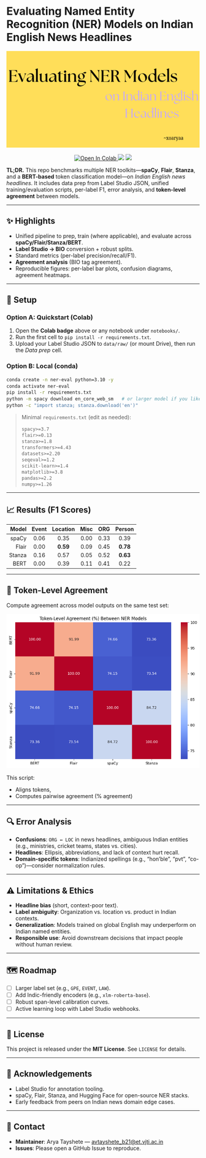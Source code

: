 # Evaluating Named Entity Recognition (NER) Models on Indian English News Headlines

<p align="center">
  <img src="banner.png" alt="Project Banner" width="800">
</p>

<p align="center">
  <a href="https://colab.research.google.com/drive/1Rjxn4a2XeCP88S8CUWr9lvwiNG8_Szcs?usp=drive_open">
    <img src="https://colab.research.google.com/assets/colab-badge.svg" alt="Open In Colab">
  </a>
  <img src="https://img.shields.io/badge/python-3.10%2B-blue">
  <img src="https://img.shields.io/badge/license-MIT-green">
</p>

**TL;DR.** This repo benchmarks multiple NER toolkits—**spaCy**, **Flair**, **Stanza**, and a **BERT-based** token classification model—on *Indian English news headlines*. It includes data prep from Label Studio JSON, unified training/evaluation scripts, per-label F1, error analysis, and **token-level agreement** between models.

---

## ✨ Highlights
- Unified pipeline to prep, train (where applicable), and evaluate across **spaCy/Flair/Stanza/BERT**.
- **Label Studio → BIO** conversion + robust splits.
- Standard metrics (per-label precision/recall/F1).
- **Agreement analysis** (BIO tag agreement).
- Reproducible figures: per-label bar plots, confusion diagrams, agreement heatmaps.

---




## 🧰 Setup

### Option A: Quickstart (Colab)
1. Open the **Colab badge** above or any notebook under `notebooks/`.
2. Run the first cell to `pip install -r requirements.txt`.
3. Upload your Label Studio JSON to `data/raw/` (or mount Drive), then run the *Data prep* cell.

### Option B: Local (conda)
```bash
conda create -n ner-eval python=3.10 -y
conda activate ner-eval
pip install -r requirements.txt
python -m spacy download en_core_web_sm   # or larger model if you like
python -c "import stanza; stanza.download('en')"
```

> Minimal `requirements.txt` (edit as needed):
> ```
> spacy>=3.7
> flair>=0.13
> stanza>=1.8
> transformers>=4.43
> datasets>=2.20
> seqeval>=1.2
> scikit-learn>=1.4
> matplotlib>=3.8
> pandas>=2.2
> numpy>=1.26
> ```

---



## 📈 Results (F1 Scores)



| Model   | Event    | Location | Misc   | ORG    | Person | 
|--------:|:--------:|:--------:|:------:|:------:|:------:|
| spaCy   |  0.06    | 0.35     | 0.00   | 0.33   | 0.39   | 
| Flair   |  0.00    | **0.59**     | 0.09   | 0.45   | **0.78**   | 
| Stanza  |  0.16    | 0.57     | 0.05   | 0.52   | **0.63**   | 
| BERT    |  0.00    | 0.39     | 0.11   | 0.41   | 0.22   | 


---

## 🤝 Token-Level Agreement

Compute agreement across model outputs on the same test set:

<p align="center">
  <img src="token_level_agreement.png" alt="Token-level agreement" width="600">
</p>


This script:
- Aligns tokens,
- Computes pairwise agreement (% agreement)


---

## 🔍 Error Analysis
- **Confusions**: `ORG ↔️ LOC` in news headlines, ambiguous Indian entities (e.g., ministries, cricket teams, states vs. cities).  
- **Headlines**: Ellipsis, abbreviations, and lack of context hurt recall.  
- **Domain-specific tokens**: Indianized spellings (e.g., “hon’ble”, “pvt”, “co-op”)—consider normalization rules.

---

## ⚠️ Limitations & Ethics
- **Headline bias** (short, context-poor text).  
- **Label ambiguity**: Organization vs. location vs. product in Indian contexts.  
- **Generalization**: Models trained on global English may underperform on Indian named entities.  
- **Responsible use**: Avoid downstream decisions that impact people without human review.

---

## 🗺️ Roadmap
- [ ] Larger label set (e.g., `GPE`, `EVENT`, `LAW`).  
- [ ] Add Indic-friendly encoders (e.g., `xlm-roberta-base`).  
- [ ] Robust span-level calibration curves.  
- [ ] Active learning loop with Label Studio webhooks.

---



## 📝 License
This project is released under the **MIT License**. See `LICENSE` for details.

---

## 🙌 Acknowledgements
- Label Studio for annotation tooling.
- spaCy, Flair, Stanza, and Hugging Face for open-source NER stacks.
- Early feedback from peers on Indian news domain edge cases.

---

## 📨 Contact
- **Maintainer**: Arya Tayshete — avtayshete_b21@et.vjti.ac.in  
- **Issues**: Please open a GitHub Issue to reproduce.
